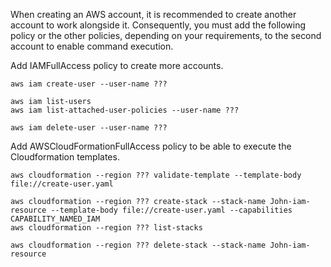 When creating an AWS account, it is recommended to create another account to work alongside it. Consequently, you must
add the following policy or the other policies, depending on your requirements, to the second account to enable command
execution.

Add IAMFullAccess policy to create more accounts.

```shell
aws iam create-user --user-name ???

aws iam list-users
aws iam list-attached-user-policies --user-name ???

aws iam delete-user --user-name ???
```

Add AWSCloudFormationFullAccess policy to be able to execute the Cloudformation templates.

```shell
aws cloudformation --region ??? validate-template --template-body file://create-user.yaml

aws cloudformation --region ??? create-stack --stack-name John-iam-resource --template-body file://create-user.yaml --capabilities CAPABILITY_NAMED_IAM
aws cloudformation --region ??? list-stacks

aws cloudformation --region ??? delete-stack --stack-name John-iam-resource
```